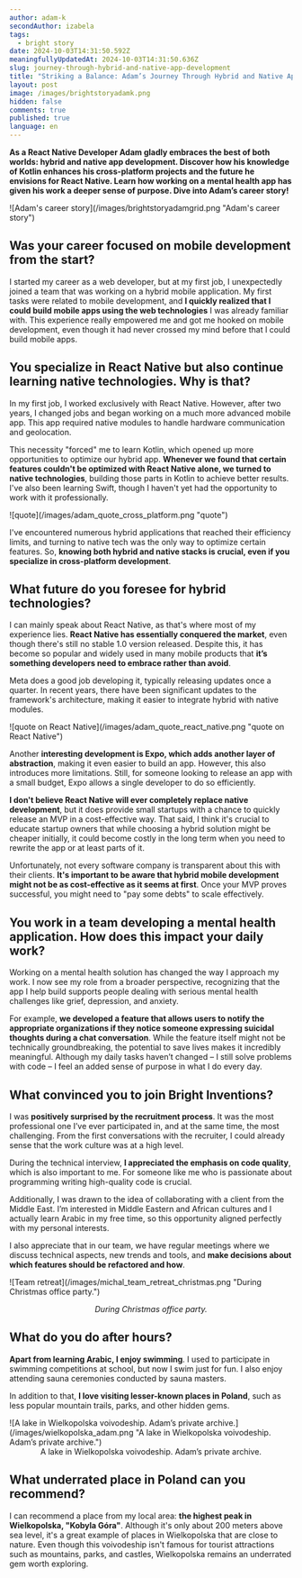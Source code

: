 ```yaml
---
author: adam-k
secondAuthor: izabela
tags:
  - bright story
date: 2024-10-03T14:31:50.592Z
meaningfullyUpdatedAt: 2024-10-03T14:31:50.636Z
slug: journey-through-hybrid-and-native-app-development
title: "Striking a Balance: Adam’s Journey Through Hybrid and Native App Development"
layout: post
image: /images/brightstoryadamk.png
hidden: false
comments: true
published: true
language: en
---
```

**As a React Native Developer Adam gladly embraces the best of both worlds: hybrid and native app development. Discover how his knowledge of Kotlin enhances his cross-platform projects and the future he envisions for React Native. Learn how working on a mental health app has given his work a deeper sense of purpose. Dive into Adam’s career story!**

<div className="image">![Adam's career story](/images/brightstoryadamgrid.png "Adam's career story")</div>

## Was your career focused on mobile development from the start?

I started my career as a web developer, but at my first job, I unexpectedly joined a team that was working on a hybrid mobile application. My first tasks were related to mobile development, and **I quickly realized that I could build mobile apps using the web technologies** I was already familiar with. This experience really empowered me and got me hooked on mobile development, even though it had never crossed my mind before that I could build mobile apps.

## You specialize in React Native but also continue learning native technologies. Why is that?

In my first job, I worked exclusively with React Native. However, after two years, I changed jobs and began working on a much more advanced mobile app. This app required native modules to handle hardware communication and geolocation. 

This necessity "forced" me to learn Kotlin, which opened up more opportunities to optimize our hybrid app. **Whenever we found that certain features couldn't be optimized with React Native alone, we turned to native technologies**, building those parts in Kotlin to achieve better results. I've also been learning Swift, though I haven't yet had the opportunity to work with it professionally. 

<div className="image">![quote](/images/adam_quote_cross_platform.png "quote")</div>

I've encountered numerous hybrid applications that reached their efficiency limits, and turning to native tech was the only way to optimize certain features. So, **knowing both hybrid and native stacks is crucial, even if you specialize in cross-platform development**.

## What future do you foresee for hybrid technologies?

I can mainly speak about React Native, as that's where most of my experience lies. **React Native has essentially conquered the market**, even though there's still no stable 1.0 version released. Despite this, it has become so popular and widely used in many mobile products that **it’s something developers need to embrace rather than avoid**. 

Meta does a good job developing it, typically releasing updates once a quarter. In recent years, there have been significant updates to the framework's architecture, making it easier to integrate hybrid with native modules.

<div className="image">![quote on React Native](/images/adam_quote_react_native.png "quote on React Native")</div>

Another **interesting development is Expo, which adds another layer of abstraction**, making it even easier to build an app. However, this also introduces more limitations. Still, for someone looking to release an app with a small budget, Expo allows a single developer to do so efficiently.

**I don't believe React Native will ever completely replace native development**, but it does provide small startups with a chance to quickly release an MVP in a cost-effective way. That said, I think it's crucial to educate startup owners that while choosing a hybrid solution might be cheaper initially, it could become costly in the long term when you need to rewrite the app or at least parts of it. 

Unfortunately, not every software company is transparent about this with their clients. **It's important to be aware that hybrid mobile development might not be as cost-effective as it seems at first**. Once your MVP proves successful, you might need to "pay some debts" to scale effectively.

## You work in a team developing a mental health application. How does this impact your daily work?

Working on a mental health solution has changed the way I approach my work. I now see my role from a broader perspective, recognizing that the app I help build supports people dealing with serious mental health challenges like grief, depression, and anxiety. 

For example, **we developed a feature that allows users to notify the appropriate organizations if they notice someone expressing suicidal thoughts during a chat conversation**. While the feature itself might not be technically groundbreaking, the potential to save lives makes it incredibly meaningful. Although my daily tasks haven’t changed – I still solve problems with code – I feel an added sense of purpose in what I do every day.

## What convinced you to join Bright Inventions?

I was **positively surprised by the recruitment process**. It was the most professional one I’ve ever participated in, and at the same time, the most challenging. From the first conversations with the recruiter, I could already sense that the work culture was at a high level. 

During the technical interview, **I appreciated the emphasis on code quality**, which is also important to me. For someone like me who is passionate about programming writing high-quality code is crucial.

Additionally, I was drawn to the idea of collaborating with a client from the Middle East. I’m interested in Middle Eastern and African cultures and I actually learn Arabic in my free time, so this opportunity aligned perfectly with my personal interests.

I also appreciate that in our team, we have regular meetings where we discuss technical aspects, new trends and tools, and **make decisions about which features should be refactored and how**.

<div className="image">![Team retreat](/images/michal_team_retreat_christmas.png "During Christmas office party.")</div>

*<center>*During Christmas office party.*</center>*

## What do you do after hours?

**Apart from learning Arabic, I enjoy swimming**. I used to participate in swimming competitions at school, but now I swim just for fun. I also enjoy attending sauna ceremonies conducted by sauna masters.

In addition to that, **I love visiting lesser-known places in Poland**, such as less popular mountain trails, parks, and other hidden gems.

<div className="image">![A lake in Wielkopolska voivodeship. Adam’s private archive.](/images/wielkopolska_adam.png "A lake in Wielkopolska voivodeship. Adam’s private archive.")</div>

<center>A lake in Wielkopolska voivodeship. Adam’s private archive.</center>

## What underrated place in Poland can you recommend?

I can recommend a place from my local area: **the highest peak in Wielkopolska, "Kobyla Góra"**. Although it's only about 200 meters above sea level, it's a great example of places in Wielkopolska that are close to nature. Even though this voivodeship isn't famous for tourist attractions such as mountains, parks, and castles, Wielkopolska remains an underrated gem worth exploring.